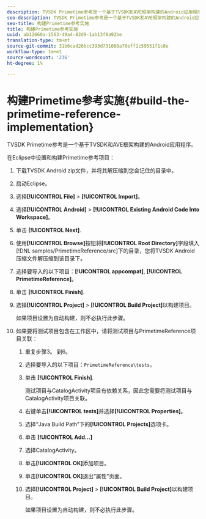 ```yaml
---
description: TVSDK Primetime参考是一个基于TVSDK和AVE框架构建的Android应用程序。
seo-description: TVSDK Primetime参考是一个基于TVSDK和AVE框架构建的Android应用程序。
seo-title: 构建Primetime参考实施
title: 构建Primetime参考实施
uuid: ab12660a-1563-49a4-82d9-1ab13f8a92be
translation-type: tm+mt
source-git-commit: 31b6cad26bcc393d731080a70eff1c59551f1c8e
workflow-type: tm+mt
source-wordcount: '236'
ht-degree: 1%

---
```



# 构建Primetime参考实施{#build-the-primetime-reference-implementation}

TVSDK Primetime参考是一个基于TVSDK和AVE框架构建的Android应用程序。

在Eclipse中设置和构建Primetime参考项目：

1. 下载TVSDK Android zip文件，并将其解压缩到您会记住的目录中。
1. 启动Eclipse。
1. 选择&#x200B;**[!UICONTROL File]** > **[!UICONTROL Import]**。
1. 选择&#x200B;**[!UICONTROL Android]** > **[!UICONTROL Existing Android Code Into Workspace]**。
1. 单击 **[!UICONTROL Next]**.
1. 使用&#x200B;**[!UICONTROL Browse]**&#x200B;按钮将&#x200B;**[!UICONTROL Root Directory]**&#x200B;字段填入[!DNL samples/PrimetimeReference/src]下的目录，您将TVSDK Android压缩文件解压缩到该目录下。
1. 选择要导入的以下项目：**[!UICONTROL appcompat]**, **[!UICONTROL PrimetimeReference]**。
1. 单击 **[!UICONTROL Finish]**.
1. 选择&#x200B;**[!UICONTROL Project]** > **[!UICONTROL Build Project]**&#x200B;以构建项目。

   如果项目设置为自动构建，则不必执行此步骤。
1. 如果要将测试项目包含在工作区中，请将测试项目与PrimetimeReference项目关联：
   1. 重复步骤3。 到6。
   1. 选择要导入的以下项目：`PrimetimeReference\tests`。
   1. 单击 **[!UICONTROL Finish]**.

      测试项目与CatalogActivity项目有依赖关系，因此您需要将测试项目与CatalogActivity项目关联。
   1. 右键单击&#x200B;**[!UICONTROL tests]**&#x200B;并选择&#x200B;**[!UICONTROL Properties]**。
   1. 选择“Java Build Path”下的&#x200B;**[!UICONTROL Projects]**&#x200B;选项卡。
   1. 单击 **[!UICONTROL Add...]**
   1. 选择CatalogActivity。
   1. 单击&#x200B;**[!UICONTROL OK]**&#x200B;添加项目。
   1. 单击&#x200B;**[!UICONTROL OK]**&#x200B;退出“属性”页面。
   1. 选择&#x200B;**[!UICONTROL Project]** > **[!UICONTROL Build Project]**&#x200B;以构建项目。

      如果项目设置为自动构建，则不必执行此步骤。

